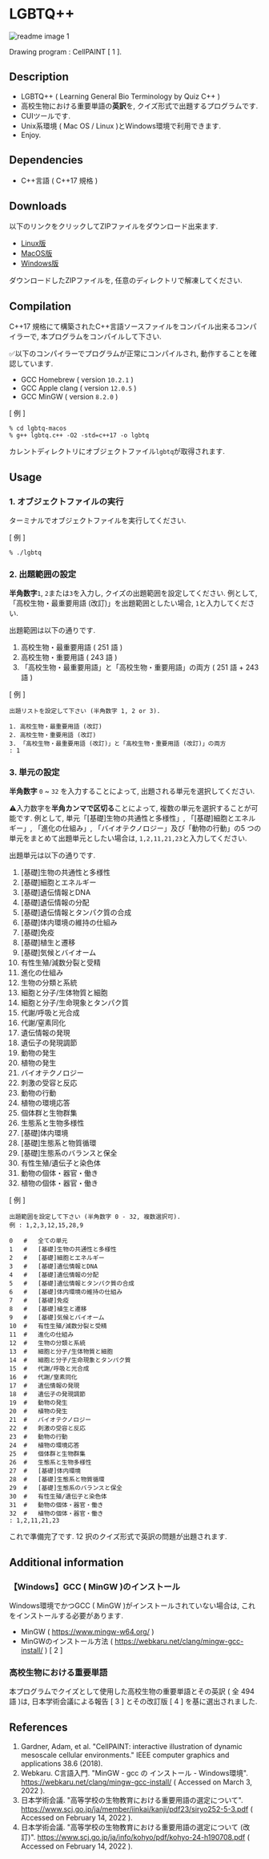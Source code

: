 # LGBTQ++ 

![readme image 1](./image/readme_anim.gif) 

Drawing program : CellPAINT [ 1 ]. 

## Description 

* LGBTQ++ ( Learning General Bio Terminology by Quiz C++ ) 
* 高校生物における重要単語の**英訳**を, クイズ形式で出題するプログラムです. 
* CUIツールです.  
* Unix系環境 ( Mac OS / Linux )とWindows環境で利用できます. 
* Enjoy. 

## Dependencies 

* C++言語 ( C++17 規格 ) 

## Downloads 

以下のリンクをクリックしてZIPファイルをダウンロード出来ます. 

* [ Linux版 ]( https://github.com/shin-kinos/lgbtq-plus-plus/releases/download/v1.0.0/lgbtq-linux.tar.gz ) 
* [ MacOS版 ]( https://github.com/shin-kinos/lgbtq-plus-plus/releases/download/v1.0.0/lgbtq-macos.zip ) 
* [ Windows版 ]() 

ダウンロードしたZIPファイルを, 任意のディレクトリで解凍してください. 

## Compilation 

C++17 規格にて構築されたC++言語ソースファイルをコンパイル出来るコンパイラーで, 本プログラムをコンパイルして下さい. 

✅以下のコンパイラーでプログラムが正常にコンパイルされ, 動作することを確認しています. 

* GCC Homebrew ( version `10.2.1` ) 
* GCC Apple clang ( version `12.0.5` ) 
* GCC MinGW ( version `8.2.0` ) 

[ 例 ] 

```
% cd lgbtq-macos
% g++ lgbtq.c++ -O2 -std=c++17 -o lgbtq
``` 

カレントディレクトリにオブジェクトファイル`lgbtq`が取得されます. 

## Usage 

### 1. オブジェクトファイルの実行 

ターミナルでオブジェクトファイルを実行してください. 

[ 例 ] 

``` 
% ./lgbtq 
``` 

### 2. 出題範囲の設定 

**半角数字**`1`, `2`または`3`を入力し, クイズの出題範囲を設定してください. 例として, 「高校生物・最重要用語 (改訂)」を出題範囲としたい場合, `1`と入力してください. 

出題範囲は以下の通りです. 

1. 高校生物・最重要用語 ( 251 語 ) 
2. 高校生物・重要用語 ( 243 語 ) 
3. 「高校生物・最重要用語」と「高校生物・重要用語」の両方 ( 251 語 + 243 語 ) 

[ 例 ] 

``` 
出題リストを設定して下さい (半角数字 1, 2 or 3).

1. 高校生物・最重要用語 (改訂)
2. 高校生物・重要用語 (改訂)
3. 「高校生物・最重要用語 (改訂)」と「高校生物・重要用語 (改訂)」の両方
: 1

``` 

### 3. 単元の設定 

**半角数字** `0` ~ `32` を入力することによって, 出題される単元を選択してください. 

⚠️入力数字を**半角カンマで区切る**ことによって, 複数の単元を選択することが可能です. 例として, 単元「[基礎]生物の共通性と多様性」, 「[基礎]細胞とエネルギー」, 「進化の仕組み」, 「バイオテクノロジー」及び「動物の行動」の5 つの単元をまとめて出題単元としたい場合は, `1,2,11,21,23`と入力してください. 

出題単元は以下の通りです. 

1. [基礎]生物の共通性と多様性 
2. [基礎]細胞とエネルギー 
3. [基礎]遺伝情報とDNA 
4. [基礎]遺伝情報の分配 
5. [基礎]遺伝情報とタンパク質の合成 
6. [基礎]体内環境の維持の仕組み 
7. [基礎]免疫 
8. [基礎]植生と遷移 
9. [基礎]気候とバイオーム 
10. 有性生殖/減数分裂と受精 
11. 進化の仕組み 
12. 生物の分類と系統 
13. 細胞と分子/生体物質と細胞 
14. 細胞と分子/生命現象とタンパク質 
15. 代謝/呼吸と光合成 
16. 代謝/窒素同化 
17. 遺伝情報の発現 
18. 遺伝子の発現調節 
19. 動物の発生 
20. 植物の発生 
21. バイオテクノロジー 
22. 刺激の受容と反応 
23. 動物の行動 
24. 植物の環境応答 
25. 個体群と生物群集 
26. 生態系と生物多様性 
27. [基礎]体内環境 
28. [基礎]生態系と物質循環 
29. [基礎]生態系のバランスと保全 
30. 有性生殖/遺伝子と染色体 
31. 動物の個体・器官・働き 
32. 植物の個体・器官・働き 

[ 例 ] 

```
出題範囲を設定して下さい (半角数字 0 - 32, 複数選択可). 
例 : 1,2,3,12,15,28,9

0	#	全ての単元
1	#	[基礎]生物の共通性と多様性
2	#	[基礎]細胞とエネルギー
3	#	[基礎]遺伝情報とDNA
4	#	[基礎]遺伝情報の分配
5	#	[基礎]遺伝情報とタンパク質の合成
6	#	[基礎]体内環境の維持の仕組み
7	#	[基礎]免疫
8	#	[基礎]植生と遷移
9	#	[基礎]気候とバイオーム
10	#	有性生殖/減数分裂と受精
11	#	進化の仕組み
12	#	生物の分類と系統
13	#	細胞と分子/生体物質と細胞
14	#	細胞と分子/生命現象とタンパク質
15	#	代謝/呼吸と光合成
16	#	代謝/窒素同化
17	#	遺伝情報の発現
18	#	遺伝子の発現調節
19	#	動物の発生
20	#	植物の発生
21	#	バイオテクノロジー
22	#	刺激の受容と反応
23	#	動物の行動
24	#	植物の環境応答
25	#	個体群と生物群集
26	#	生態系と生物多様性
27	#	[基礎]体内環境
28	#	[基礎]生態系と物質循環
29	#	[基礎]生態系のバランスと保全
30	#	有性生殖/遺伝子と染色体
31	#	動物の個体・器官・働き
32	#	植物の個体・器官・働き
: 1,2,11,21,23
``` 

これで準備完了です. 12 択のクイズ形式で英訳の問題が出題されます. 

## Additional information 

### 【Windows】GCC ( MinGW )のインストール 

Windows環境でかつGCC ( MinGW )がインストールされていない場合は, これをインストールする必要があります. 

* MinGW ( https://www.mingw-w64.org/ ) 
* MinGWのインストール方法 ( https://webkaru.net/clang/mingw-gcc-install/ ) [ 2 ] 

### 高校生物における重要単語 

本プログラムでクイズとして使用した高校生物の重要単語とその英訳 ( 全 494 語 )は, 日本学術会議による報告 [ 3 ] とその改訂版 [ 4 ] を基に選出されました. 

## References 

1. Gardner, Adam, et al. "CellPAINT: interactive illustration of dynamic mesoscale cellular environments." IEEE computer graphics and applications 38.6 (2018). 
2. Webkaru. C言語入門. "MinGW - gcc の インストール - Windows環境". https://webkaru.net/clang/mingw-gcc-install/ ( Accessed on March 3, 2022 ). 
3. 日本学術会議. "高等学校の生物教育における重要用語の選定について". https://www.scj.go.jp/ja/member/iinkai/kanji/pdf23/siryo252-5-3.pdf ( Accessed on February 14, 2022 ). 
4. 日本学術会議. "高等学校の生物教育における重要用語の選定について (改訂)". https://www.scj.go.jp/ja/info/kohyo/pdf/kohyo-24-h190708.pdf ( Accessed on February 14, 2022 ). 
